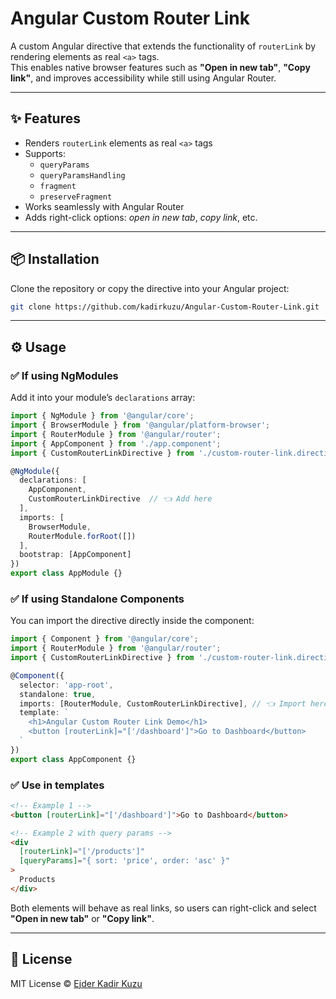 # Angular Custom Router Link

A custom Angular directive that extends the functionality of `routerLink` by rendering elements as real `<a>` tags.  
This enables native browser features such as **"Open in new tab"**, **"Copy link"**, and improves accessibility while still using Angular Router.

---

## ✨ Features

- Renders `routerLink` elements as real `<a>` tags
- Supports:
  - `queryParams`
  - `queryParamsHandling`
  - `fragment`
  - `preserveFragment`
- Works seamlessly with Angular Router
- Adds right-click options: *open in new tab*, *copy link*, etc.

---

## 📦 Installation

Clone the repository or copy the directive into your Angular project:

```bash
git clone https://github.com/kadirkuzu/Angular-Custom-Router-Link.git
```

---

## ⚙️ Usage

### ✅ If using NgModules

Add it into your module’s `declarations` array:

```ts
import { NgModule } from '@angular/core';
import { BrowserModule } from '@angular/platform-browser';
import { RouterModule } from '@angular/router';
import { AppComponent } from './app.component';
import { CustomRouterLinkDirective } from './custom-router-link.directive';

@NgModule({
  declarations: [
    AppComponent,
    CustomRouterLinkDirective  // 👈 Add here
  ],
  imports: [
    BrowserModule,
    RouterModule.forRoot([])
  ],
  bootstrap: [AppComponent]
})
export class AppModule {}
```

### ✅ If using Standalone Components

You can import the directive directly inside the component:

```ts
import { Component } from '@angular/core';
import { RouterModule } from '@angular/router';
import { CustomRouterLinkDirective } from './custom-router-link.directive';

@Component({
  selector: 'app-root',
  standalone: true,
  imports: [RouterModule, CustomRouterLinkDirective], // 👈 Import here
  template: `
    <h1>Angular Custom Router Link Demo</h1>
    <button [routerLink]="['/dashboard']">Go to Dashboard</button>
  `
})
export class AppComponent {}
```

### ✅ Use in templates

```html
<!-- Example 1 -->
<button [routerLink]="['/dashboard']">Go to Dashboard</button>

<!-- Example 2 with query params -->
<div
  [routerLink]="['/products']"
  [queryParams]="{ sort: 'price', order: 'asc' }"
>
  Products
</div>
```

Both elements will behave as real links, so users can right-click and select **"Open in new tab"** or **"Copy link"**.

---

## 📜 License

MIT License © [Ejder Kadir Kuzu](https://github.com/kadirkuzu)
